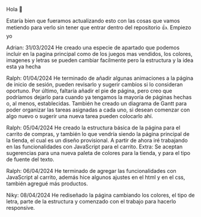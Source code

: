Hola 👋​

Estaría bien que fueramos actualizando esto con las cosas que vamos metiendo para verlo sin tener que entrar dentro del repositorio 👍. Empiezo yo

Adrian: 31/03/2024
He creado una especie de apartado que podemos incluir en la pagina principal como de los juegos mas vendidos, los colores, imagenes y letras se pueden cambiar facilmente pero la estructura y la idea esta ya hecha

Ralph: 01/04/2024
He terminado de añadir algunas animaciones a la página de inicio de sesión, pueden revisarlo y sugerir cambios si lo consideran oportuno. Por último, faltaría añadir el pie de página, pero creo que podríamos dejarlo para cuando ya tengamos la mayoría de páginas hechas o, al menos, establecidas.
También he creado un diagrama de Gantt para poder organizar las tareas asignadas a cada uno, si desean comenzar con algo nuevo o sugerir una nueva tarea pueden colocarlo ahí.

Ralph: 05/04/2024
He creado la estructura básica de la página para el carrito de compras, y también lo que vendría siendo la página principal de la tienda, el cual es un diseño provisional.
A partir de ahora iré trabajando en las funcionalidades con JavaScript para el carrito.
Extra: Se aceptan sugerencias para una nueva paleta de colores para la tienda, y para el tipo de fuente del texto.

Ralph: 06/04/2024
He terminado de agregar las funcionalidades con JavaScript al carrito, además hice algunos ajustes en el html y en el css, también agregué más productos.

Niky: 08/04/2024
He rediseñado la página cambiando los colores, el tipo de letra, parte de la estructura y comenzado con el trabajo para hacerlo responsive. 
